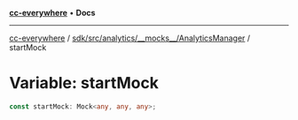 [**cc-everywhere**](../../../../../../index.md) • **Docs**

***

[cc-everywhere](../../../../../../index.md) / [sdk/src/analytics/\_\_mocks\_\_/AnalyticsManager](../index.md) / startMock

# Variable: startMock

```ts
const startMock: Mock<any, any, any>;
```
